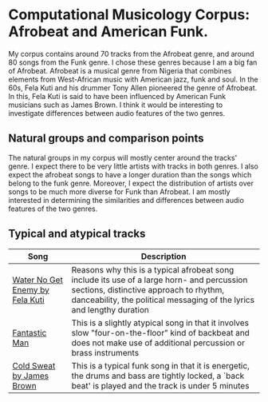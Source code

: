 # Computational Musicology Corpus: Afrobeat and American Funk.

My corpus contains around 70 tracks from the Afrobeat genre, and around 80 songs from the Funk genre. I chose these genres because I am a big fan of Afrobeat. Afrobeat is a musical genre from Nigeria that combines elements from West-African music with American jazz, funk and soul. In the 60s, Fela Kuti and his drummer Tony Allen pioneered the genre of Afrobeat. In this, Fela Kuti is said to have been influenced by American Funk musicians such as James Brown. I think it would be interesting to investigate differences between audio features of the two genres.

## Natural groups and comparison points
The natural groups in my corpus will mostly center around the tracks' genre. I expect there to be very little artists with tracks in both genres. I also expect the afrobeat songs to have a longer duration than the songs which belong to the funk genre. Moreover, I expect the distribution of artists over songs to be much more diverse for Funk than Afrobeat. I am mostly interested in determining the similarities and differences between audio features of the two genres.

## Typical and atypical tracks
| Song | Description | 
| ---- | ----------- |
| [Water No Get Enemy by Fela Kuti](https://open.spotify.com/track/4fGbjbqR2psf6zgwwBPecd?si=1112f233adaa4a32) | Reasons why this is a typical afrobeat song include its use of a large horn- and percussion sections, distinctive approach to rhythm, danceability, the political messaging of the lyrics and lengthy duration |
| [Fantastic Man](https://open.spotify.com/track/6lhyua0TZx9riFHAfliJlc?si=9c65e2361d22416a) | This is a slightly atypical song in that it involves slow "four-on-the-floor" kind of backbeat and does not make use of additional percussion or brass instruments |
| [Cold Sweat by James Brown](https://open.spotify.com/track/3GWM2gYAWWBrrh1h9F8DEc?si=c9f378bf74514174) | This is a typical funk song in that it is energetic, the drums and bass are tightly locked, a `back beat' is played and the track is under 5 minutes |
